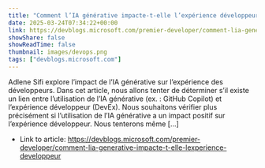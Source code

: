 ```yaml
---
title: "Comment l’IA générative impacte-t-elle l’expérience développeur?"
date: 2025-03-24T07:34:22+00:00
link: https://devblogs.microsoft.com/premier-developer/comment-lia-generative-impacte-t-elle-lexperience-developpeur
showShare: false
showReadTime: false
thumbnail: images/devops.png
tags: ["devblogs.microsoft.com"]
---
```

Adlene Sifi explore l’impact de l’IA générative sur l’expérience des développeurs. Dans cet article, nous allons tenter de déterminer s’il existe un lien entre l’utilisation de l’IA générative (ex. : GitHub Copilot) et l’expérience développeur (DevEx). Nous souhaitons vérifier plus précisément si l’utilisation de l’IA générative a un impact positif sur l’expérience développeur. Nous tenterons même […]

- Link to article: https://devblogs.microsoft.com/premier-developer/comment-lia-generative-impacte-t-elle-lexperience-developpeur